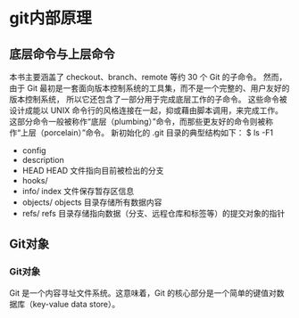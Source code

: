# git内部原理
## 底层命令与上层命令
本书主要涵盖了 checkout、branch、remote 等约 30 个 Git 的子命令。 然而，由于 Git 最初是一套面向版本控制系统的工具集，而不是一个完整的、用户友好的版本控制系统， 所以它还包含了一部分用于完成底层工作的子命令。 这些命令被设计成能以 UNIX 命令行的风格连接在一起，抑或藉由脚本调用，来完成工作。 这部分命令一般被称作“底层（plumbing）”命令，而那些更友好的命令则被称作“上层（porcelain）”命令。
新初始化的 .git 目录的典型结构如下：
$ ls -F1
- config
- description
- HEAD  HEAD 文件指向目前被检出的分支
- hooks/
- info/ index 文件保存暂存区信息
- objects/ objects 目录存储所有数据内容
- refs/ refs 目录存储指向数据（分支、远程仓库和标签等）的提交对象的指针
## Git对象
### Git对象
Git 是一个内容寻址文件系统。这意味着，Git 的核心部分是一个简单的键值对数据库（key-value data store）。</br>
